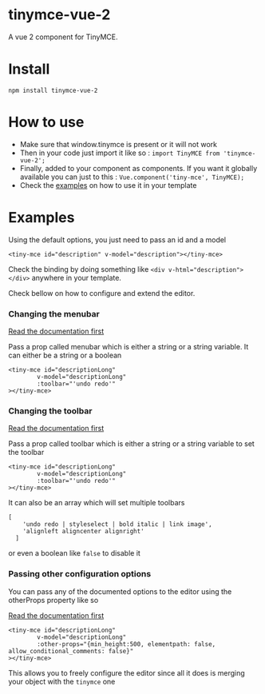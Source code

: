 # tinymce-vue-2
A vue 2 component for TinyMCE.
# Install
`npm install tinymce-vue-2`

# How to use
* Make sure that window.tinymce is present or it will not work
* Then in your code just import it like so : `import TinyMCE from 'tinymce-vue-2';`
* Finally, added to your component as components. If you want it globally available
you can just to this : `Vue.component('tiny-mce', TinyMCE);`
* Check the [examples](#examples) on how to use it in your template

# Examples
Using the default options, you just need to pass an id and a model
```
<tiny-mce id="description" v-model="description"></tiny-mce>
```

Check the binding by doing something like `<div v-html="description"></div>` anywhere in your
template.

Check bellow on how to configure and extend the editor.

### Changing the menubar
[Read the documentation first](https://www.tinymce.com/docs/configure/editor-appearance/#menubar)

Pass a prop called menubar which is either a string or a string variable. It can either be
a string or a boolean

```
<tiny-mce id="descriptionLong"
        v-model="descriptionLong"
        :toolbar="'undo redo'"
></tiny-mce>
```

### Changing the toolbar
[Read the documentation first](https://www.tinymce.com/docs/configure/editor-appearance/#toolbar)

Pass a prop called toolbar which is either a string or a string variable
to set the toolbar
```
<tiny-mce id="descriptionLong"
        v-model="descriptionLong"
        :toolbar="'undo redo'"
></tiny-mce>
```

It can also be an array which will set multiple toolbars
```
[
    'undo redo | styleselect | bold italic | link image',
    'alignleft aligncenter alignright'
  ]
```

or even a boolean like `false` to disable it

### Passing other configuration options
You can pass any of the documented options to the editor using the otherProps property like so

[Read the documentation first](https://www.tinymce.com/docs/configure/editor-appearance)


```
<tiny-mce id="descriptionLong"
        v-model="descriptionLong"
        :other-props="{min_height:500, elementpath: false, allow_conditional_comments: false}"
></tiny-mce>
```

This allows you to freely configure the editor since all it does is merging your object
with the `tinymce` one